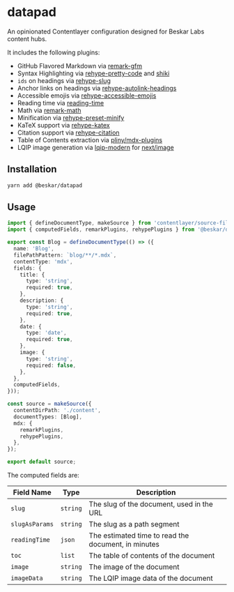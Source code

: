 # datapad

An opinionated Contentlayer configuration designed for Beskar Labs content hubs.

It includes the following plugins:

- GitHub Flavored Markdown via [remark-gfm](https://github.com/remarkjs/remark-gfm)
- Syntax Highlighting via [rehype-pretty-code](https://github.com/atomiks/rehype-pretty-code) and [shiki](https://github.com/shikijs/shiki)
- `ids` on headings via [rehype-slug](https://github.com/rehypejs/rehype-slug)
- Anchor links on headings via [rehype-autolink-headings](https://github.com/rehypejs/rehype-autolink-headings)
- Accessible emojis via [rehype-accessible-emojis](https://github.com/GaiAma/Coding4GaiAma/tree/master/packages/rehype-accessible-emojis)
- Reading time via [reading-time](https://github.com/ngryman/reading-time)
- Math via [remark-math](https://github.com/remarkjs/remark-math/tree/main)
- Minification via [rehype-preset-minify](https://github.com/rehypejs/rehype-minify/tree/main)
- KaTeX support via [rehype-katex](https://github.com/remarkjs/remark-math/tree/main/packages/rehype-katex)
- Citation support via [rehype-citation](https://github.com/timlrx/rehype-citation)
- Table of Contents extraction via [pliny/mdx-plugins](https://github.com/timlrx/pliny/blob/main/packages/pliny/src/mdx-plugins/remark-toc-headings.ts)
- LQIP image generation via [lqip-modern](https://github.com/transitive-bullshit/lqip-modern#readme) for [next/image](https://nextjs.org/docs/pages/api-reference/components/image)

## Installation

```bash
yarn add @beskar/datapad
```

## Usage

```ts
import { defineDocumentType, makeSource } from 'contentlayer/source-files';
import { computedFields, remarkPlugins, rehypePlugins } from '@beskar/datapad';

export const Blog = defineDocumentType(() => ({
  name: 'Blog',
  filePathPattern: `blog/**/*.mdx`,
  contentType: 'mdx',
  fields: {
    title: {
      type: 'string',
      required: true,
    },
    description: {
      type: 'string',
      required: true,
    },
    date: {
      type: 'date',
      required: true,
    },
    image: {
      type: 'string',
      required: false,
    },
  },
  computedFields,
}));

const source = makeSource({
  contentDirPath: './content',
  documentTypes: [Blog],
  mdx: {
    remarkPlugins,
    rehypePlugins,
  },
});

export default source;
```

The computed fields are:

| Field Name | Type | Description |
| --- | --- | --- |
| `slug` | `string` | The slug of the document, used in the URL |
| `slugAsParams` | `string` | The slug as a path segment |
| `readingTime` | `json` | The estimated time to read the document, in minutes |
| `toc` | `list` | The table of contents of the document |
| `image` | `string` | The image of the document |
| `imageData` | `string` | The LQIP image data of the document |
